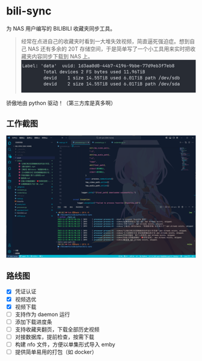 # bili-sync

为 NAS 用户编写的 BILIBILI 收藏夹同步工具。

> 经常在点进自己的收藏夹时看到一大堆失效视频，简直逼死强迫症。想到自己 NAS 还有多余的 20T 存储空间，于是简单写了一个小工具用来实时把收藏夹内容同步下载到 NAS 上。
> ![](asset/space.png)

骄傲地由 python 驱动！（第三方库是真多啊）

## 工作截图

![](asset/run.png)

## 路线图

- [x] 凭证认证
- [x] 视频选优
- [x] 视频下载
- [ ] 支持作为 daemon 运行
- [ ] 添加下载进度条
- [ ] 支持收藏夹翻页，下载全部历史视频
- [ ] 对接数据库，提前检查，按需下载
- [ ] 构建 nfo 文件，方便以单集形式导入 emby
- [ ] 提供简单易用的打包（如 docker）
